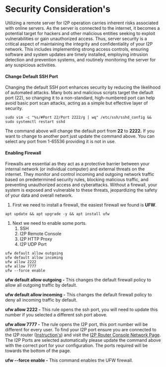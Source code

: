 # Security Consideration's

Utilizing a remote server for I2P operation carries inherent risks associated with online servers. As the server is connected to the internet, it becomes a potential target for hackers and other malicious entities seeking to exploit vulnerabilities or gain unauthorized access. Thus, server security is a critical aspect of maintaining the integrity and confidentiality of your I2P network. This includes implementing strong access controls, ensuring software and system updates are timely installed, employing intrusion detection and prevention systems, and routinely monitoring the server for any suspicious activities.

#### Change Default SSH Port <a href="#change-default-ssh-port" id="change-default-ssh-port"></a>

Changing the default SSH port enhances security by reducing the likelihood of automated attacks. Many bots and malicious scripts target the default port (22), so changing it to a non-standard, high-numbered port can help avoid basic port scan attacks, acting as a simple but effective layer of security.

```
sudo vim -c "%s/#Port 22/Port 2222/g | wq" /etc/ssh/sshd_config && sudo systemctl restart sshd
```

The command above will change the default port from **22** to **2222.** If you want to change to another port just update the command above. You can select any port from 1-65536 providing it is not in use.

#### Enabling Firewall <a href="#enabling-firewall" id="enabling-firewall"></a>

Firewalls are essential as they act as a protective barrier between your internal network (or individual computer) and external threats on the internet. They monitor and control incoming and outgoing network traffic based on predetermined security rules, blocking malicious traffic, and preventing unauthorized access and cyberattacks. Without a firewall, your system is exposed and vulnerable to these threats, jeopardizing the safety of your data and overall network.

1. First we need to install a firewall, the easiest firewall we found is **UFW**.

```
apt update && apt upgrade -y && apt install ufw
```

1. Next we need to enable some ports.
   1. SSH
   2. I2P Remote Console
   3. I2P HTTP Proxy
   4. I2P UDP Port

```
ufw default allow outgoing
ufw default allow incoming
ufw allow 2222
ufw allow 7777
ufw --force enable
```

**ufw default allow outgoing -** This changes the default firewall policy to allow all outgoing traffic by default.

**ufw default allow incoming -** This changes the default firewall policy to deny all incoming traffic by default.

**ufw allow 2222 -** This rule opens the ssh port, you will need to update this number if you selected a different ssh port above.

**ufw allow 7777 -** The rule opens the I2P port, this port number will be different for every user. To find your I2P port ensure you are connected to the I2P router ([Instruction's](https://docs.stormycloud.org/i2p-guides/how-to-create-ssh-tunnel)) and visit the [I2P Router Console Network Page](http://127.0.0.1:7657/confignet). The I2P Ports are selected automatically please update the command above with the correct port for your configuration. The ports required will be towards the bottom of the page.

**ufw --force enable -** This command enables the UFW firewall.
